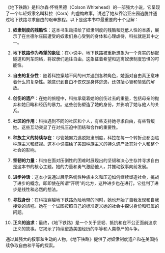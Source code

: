 《地下铁路》是科尔森·怀特黑德（Colson Whitehead）的一部强大小说，它呈现了一个年轻奴隶名叫科拉（Cora）的虚构故事，讲述了她从乔治亚庄园逃脱并通过地下铁路寻求自由的艰辛旅程。以下是这本书中最重要的十个见解：

1. **奴隶制度的残酷性**：这本书生动描绘了奴隶制度的残酷和贬低人性的本质，展示了在兰德尔庄园遭受的奴隶们身心受到的身体和心理虐待，科拉就是其中之一。

2. **地下铁路作为希望的象征**：在小说中，地下铁路被重新想象为一个真实的秘密隧道和列车网络，将奴隶们运往自由。这象征着希望和逃离奴隶制度恐惧的可能性。

3. **自由的复杂性**：随着科拉穿越不同的州并遇到各种角色，她面对自由真正意味着什么的复杂性。她意识到自由不仅仅是身体逃逸，还包括心智和情感的解放。

4. **创伤的遗产**：在她的旅程中，科拉承载着她的创伤过去的重量，包括母亲的抛弃和她目睹和经历的暴力。这些创伤塑造了她的身份，并影响了她与他人的关系。

5. **社区的作用**：科拉遇到不同的社区和个人，有些支持她寻求自由，有些背叛她。这些互动突显了在对抗压迫中团结和合作的重要性。

6. **种族主义的持续存在**：尽管她努力逃脱奴隶制度，科拉在每一个转折点都面临种族主义和歧视。这本小说描绘了美国种族主义的持久遗产及其对个人和整个社会的影响。

7. **坚韧的力量**：科拉在面对压倒性的困难时展现出的坚韧和决心生存并寻求自由是这本书的核心主题。她的力量和勇气激励他人，并推动叙事向前发展。

8. **进步神话**：这本小说通过展示系统性种族主义和压迫如何继续塑造社会，挑战了进步的概念，即即使在所谓“开明”的北方，这种进步也在进行。它批判了进步是线性和必然的想法。

9. **寻找身份**：在科拉穿越地下铁路危险地带的同时，她也开始了自我发现和自我接受的旅程。她在一个试图按照自己的标准定义她的社会中探讨身份和归属的问题。

10. **正义的追求**：最终，《地下铁路》是一个关于坚韧、抵抗和在不公正面前追求正义的故事。它揭示了持续塑造美国经历的平等和人类尊严的斗争。

通过其强大的叙事和生动的人物，《地下铁路》提供了对奴隶制度遗产和在美国持续争取自由和平等的探索。